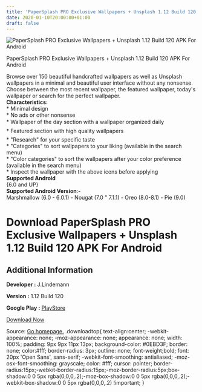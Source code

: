 ```yaml
---
title: 'PaperSplash PRO Exclusive Wallpapers + Unsplash 1.12 Build 120 APK For Android'
date: 2020-01-10T20:00:00+01:00
draft: false
---
```


![PaperSplash PRO Exclusive Wallpapers + Unsplash 1.12 Build 120 APK For Android](https://i0.wp.com/apkhome.net/wp-content/uploads/2020/01/PaperSplash-PRO-Exclusive-Wallpapers-Unsplash-1.12-Build-120.png "PaperSplash PRO Exclusive Wallpapers + Unsplash 1.12 Build 120 APK For Android")

  

PaperSplash PRO Exclusive Wallpapers + Unsplash 1.12 Build 120 APK For Android

Browse over 150 beautiful handcrafted wallpapers as well as Unsplash wallpapers in a minimal and beautiful user interface without any nonsense. Choose between the most recent wallpaper, the featured wallpaper, today's wallpaper or search for the perfect wallpaper.  
**Characteristics:**  
\* Minimal design  
\* No ads or other nonsense  
\* Wallpaper of the day section with a wallpaper organized daily  
\* Featured section with high quality wallpapers  
\* "Research" for your specific taste  
\* "Categories" to sort wallpapers to your liking (available in the search menu)  
\* "Color categories" to sort the wallpapers after your color preference (available in the search menu)  
\* Inspect the wallpaper with the above icons before applying  
**Supported Android**  
{6.0 and UP}  
**Supported Android Version**:-  
Marshmallow (6.0 - 6.0.1) - Nougat (7.0 " 7.1.1) - Oreo (8.0-8.1) - Pie (9.0)

Download PaperSplash PRO Exclusive Wallpapers + Unsplash 1.12 Build 120 APK For Android
=======================================================================================

Additional Information
----------------------

**Developer :** J.Lindemann

**Version :** 1.12 Build 120

**Google Play :** [PlayStore](https://play.google.com/store/apps/details?id=com.jlindemannpro.papersplash)

  

[Download Now](https://store4app.co/post/papersplash-pro-exclusive-wallpapers-unsplash-1-12-build-120-apk-for-android_1578682767)

  
Source: [Go homepage.](https://store4app.co/post/papersplash-pro-exclusive-wallpapers-unsplash-1-12-build-120-apk-for-android_1578682767) .downloadtop{ text-align:center; -webkit-appearance: none; -moz-appearance: none; appearance: none; width: 100%; padding: 9px 9px 11px 13px; background-color: #0EBD3F; border: none; color:#fff; border-radius: 3px; outline: none; font-weight;bold; font: 20px 'Open Sans', sans-serif; -webkit-font-smoothing: antialiased; -moz-osx-font-smoothing: grayscale; color: #fff; cursor: pointer; border-radius:15px;-webkit-border-radius:15px;-moz-border-radius:5px;box-shadow:0 0 5px rgba(0,0,0,.2);-moz-box-shadow:0 0 5px rgba(0,0,0,.2);-webkit-box-shadow:0 0 5px rgba(0,0,0,.2) !important; }